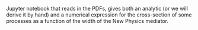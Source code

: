 Jupyter notebook that reads in the PDFs, gives both an analytic (or we will derive it by hand) and a numerical expression for the cross-section of some processes as a function of the width of the New Physics mediator. 

